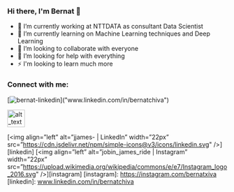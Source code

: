 ### Hi there, I'm Bernat 👋

- 🔭 I’m currently working at NTTDATA as consultant Data Scientist
- 🌱 I’m currently learning on Machine Learning techniques and Deep Learning
- 👯 I’m looking to collaborate with everyone
- 🤔 I’m looking for help with everything
- ⚡ I'm looking to learn much more

### Connect with me:

[![bernat-linkedin]("https://cdn.jsdelivr.net/npm/simple-icons@v3/icons/linkedin.svg")]("www.linkedin.com/in/bernatchiva")

[<img alt="alt_text" width="40px" src="images/image.PNG" />](https://www.google.com/)

[<img align=”left” alt=”jjames- | LinkedIn” width=”22px” src=”https://cdn.jsdelivr.net/npm/simple-icons@v3/icons/linkedin.svg" />][linkedin]
[<img align=”left” alt=”jobin_james_ride | Instagram” width=”22px” src=”https://upload.wikimedia.org/wikipedia/commons/e/e7/Instagram_logo_2016.svg" />][instagram]
[instagram]: https://instagram.com/bernatxiva
[linkedin]: www.linkedin.com/in/bernatchiva
